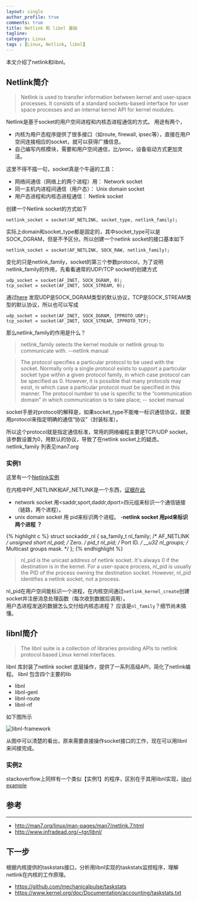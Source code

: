 ```yaml
---
layout: single
author_profile: true
comments: true
title: Netlink 和 libnl 基础
tagline: 
category: Linux
tags : [Linux, Netlink, libnl]
---
```


本文介绍了netlink和libnl。

## Netlink简介

> Netlink is used to transfer information between kernel and user-space processes.  It consists of a standard sockets-based interface for user space processes and an internal kernel API for kernel modules. 

Netlink是基于socket的用户空间进程和内核态进程通信的方式。 用途有两个，

- 内核为用户态程序提供了很多接口（如route, firewall, ipsec等），直接在用户空间连接相应的socket，就可以获得广播信息。
- 自己编写内核模块，需要和用户空间通信，比/proc，设备驱动方式更加灵活。

这里不得不插一句，socket真是个牛逼的工具：

- 网络间通信（网络上的两个进程）用： Network socket
- 同一主机内进程间通信（用户态）： Unix domain socket
- 用户态进程和内核态进程通信： Netlink socket

创建一个Netlink socket的方式如下

	netlink_socket = socket(AF_NETLINK, socket_type, netlink_family);

实际上domain和socket_type都是固定的，其中socket_type可以是SOCK_DGRAM，但是不予区分。所以创建一个netlink socket的接口基本如下

	netlink_socket = socket(AF_NETLINK, SOCK_RAW, netlink_family);

变化的只是netlink_family，socket的第三个参数protocol，为了说明netlink_family的作用，先看看通常的UDP/TCP socket的创建方式

	udp_socket = socket(AF_INET, SOCK_DGRAM, 0);
	tcp_socket = socket(AF_INET, SOCK_STREAM, 0);
		
通过[here](http://stackoverflow.com/questions/1955198/when-is-ipproto-udp-required) 发现UDP是SOCK_DGRAM类型的默认协议，TCP是SOCK_STREAM类型的默认协议，所以也可以写成

	udp_socket = socket(AF_INET, SOCK_DGRAM, IPPROTO_UDP);
	tcp_socket = socket(AF_INET, SOCK_STREAM, IPPROTO_TCP);


那么netlink_family的作用是什么？
		
> netlink_family selects the kernel module or netlink group to communicate with. --netlink manual

> The protocol specifies a particular protocol to be used with the socket.  Normally only a single protocol exists to support a particular socket type within a given protocol family, in which case protocol can be specified as 0.  However, it is possible that many protocols may exist, in which case a particular protocol must be specified in this manner.  The protocol number to use is specific to the “communication domain” in which communication is to take place;  -- socket manual

socket手册对protocol的解释是，如果socket_type不能唯一标识通信协议，就要用protocol来指定明确的通信“协议”（封装标准）。

所以这个protocol就是指定通信标准，常用的网络编程主要是TCP/UDP socket，该参数设置为0，用默认的协议，导致了在netlink socket上的疑虑。 netlink_family 列表见man7.org 

### 实例1

这里有一个[Netlink实例](http://stackoverflow.com/questions/3299386/how-to-use-netlink-socket-to-communicate-with-a-kernel-module)

在内核中PF_NETLINK和AF_NETLINK是一个东西，[证据在此](http://lxr.free-electrons.com/source/include/linux/socket.h#L223)
		

- network socket 用<saddr,sport,daddr,dport>四元组来标识一个通信链接（链路，两个进程）。
- unix domain socket 用 pid来标识两个进程。
-**netlink socket 用pid来标识两个进程 ？**

{% highlight c %}
    struct sockaddr_nl {
        sa_family_t     nl_family;  /* AF_NETLINK */
        unsigned short  nl_pad;     /* Zero. */
        pid_t           nl_pid;     /* Port ID. */
        __u32           nl_groups;  /* Multicast groups mask. */
      };
{% endhighlight %}

> nl_pid is the unicast address of netlink socket.  It's always 0 if the destination is in the kernel.  For a user-space process, nl_pid is usually the PID of the process owning the destination socket. However, nl_pid identifies a netlink socket, not a process.

nl_pid在用户空间能标识一个进程，在内核空间通过`netlink_kernel_create`创建socket并注册消息处理函数（每次收到数据后调用）。   
用户态进程发送的数据怎么交付给内核态进程？ 应该是`nl_family`？细节尚未搞懂。


## libnl简介


> The libnl suite is a collection of libraries providing APIs to netlink protocol based Linux kernel interfaces. 

libnl 库封装了netlink socket 底层操作，提供了一系列高级API，简化了netlink编程。 libnl 包含四个主要的lib

- libnl
- libnl-genl
- libnl-route
- libnl-nf

如下图所示  

![libnl-framework](http://www.infradead.org/~tgr/libnl/layer_diagram.png)   


从图中可以清楚的看出，原来需要直接操作socket接口的工作，现在可以用libnl来间接完成。


### 实例2
stackoverflow上同样有一个类似【实例1】的程序，区别在于其用libnl实现，[libnl example](http://stackoverflow.com/questions/862964/who-can-give-me-the-latest-netlink-programming-samples)



## 参考

----

- http://man7.org/linux/man-pages/man7/netlink.7.html
- http://www.infradead.org/~tgr/libnl/

## 下一步

根据内核提供的taskstats接口，分析用libnl实现的taskstats监控程序，理解netlink在内核的工作原理。

- https://github.com/mechanicalpulse/taskstats
- https://www.kernel.org/doc/Documentation/accounting/taskstats.txt
